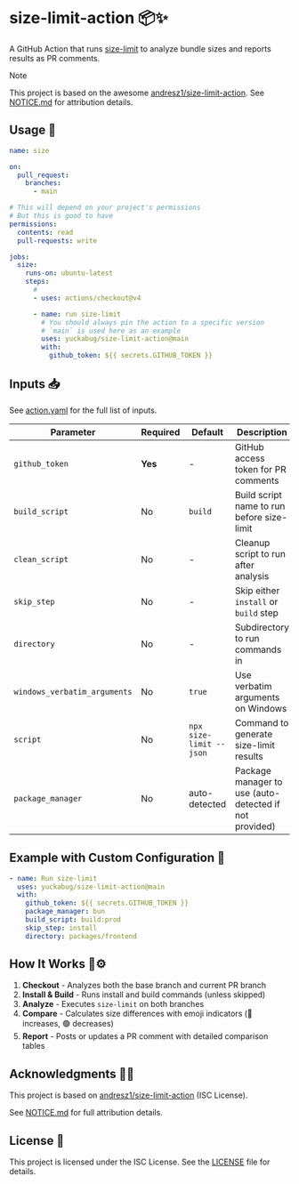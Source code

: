 # size-limit-action 📦✨

A GitHub Action that runs [size-limit](https://github.com/ai/size-limit) to analyze bundle sizes and reports results as PR comments.

> [!NOTE]
> This project is based on the awesome [andresz1/size-limit-action](https://github.com/andresz1/size-limit-action).
> See [NOTICE.md](NOTICE.md) for attribution details.

## Usage 🚀

```yaml
name: size

on:
  pull_request:
    branches:
      - main

# This will depend on your project's permissions
# But this is good to have
permissions:
  contents: read
  pull-requests: write

jobs:
  size:
    runs-on: ubuntu-latest
    steps:
      # 
      - uses: actions/checkout@v4

      - name: run size-limit
        # You should always pin the action to a specific version
        # `main` is used here as an example
        uses: yuckabug/size-limit-action@main
        with:
          github_token: ${{ secrets.GITHUB_TOKEN }}
```

## Inputs 📥

See [action.yaml](action.yaml) for the full list of inputs.

| Parameter | Required | Default | Description | Example |
|-----------|----------|---------|-------------|---------|
| `github_token` | **Yes** | - | GitHub access token for PR comments | `${{ secrets.GITHUB_TOKEN }}` |
| `build_script` | No | `build` | Build script name to run before size-limit | `build` |
| `clean_script` | No | - | Cleanup script to run after analysis | `clean` |
| `skip_step` | No | - | Skip either `install` or `build` step | `install` or `build` |
| `directory` | No | - | Subdirectory to run commands in | `packages/app` |
| `windows_verbatim_arguments` | No | `true` | Use verbatim arguments on Windows | `true` |
| `script` | No | `npx size-limit --json` | Command to generate size-limit results | `npx size-limit --json` |
| `package_manager` | No | auto-detected | Package manager to use (auto-detected if not provided) | `bun`, `npm`, `yarn`, `pnpm`, `deno` |

## Example with Custom Configuration 🎯

```yaml
- name: Run size-limit
  uses: yuckabug/size-limit-action@main
  with:
    github_token: ${{ secrets.GITHUB_TOKEN }}
    package_manager: bun
    build_script: build:prod
    skip_step: install
    directory: packages/frontend
```

## How It Works 🤔⚙️

1. **Checkout** - Analyzes both the base branch and current PR branch
2. **Install & Build** - Runs install and build commands (unless skipped)
3. **Analyze** - Executes `size-limit` on both branches
4. **Compare** - Calculates size differences with emoji indicators (🔴 increases, 🟢 decreases)
5. **Report** - Posts or updates a PR comment with detailed comparison tables

## Acknowledgments 🙏💚

This project is based on [andresz1/size-limit-action](https://github.com/andresz1/size-limit-action) (ISC License). 

See [NOTICE.md](NOTICE.md) for full attribution details.

## License 📜

This project is licensed under the ISC License. See the [LICENSE](LICENSE) file for details.
